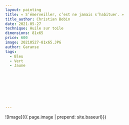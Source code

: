 ```yaml
---
layout: painting
title: « S’émerveiller, c’est ne jamais s’habituer. »                     
title_author: Christian Bobin                                      
date: 2021-05-27
technique: Huile sur toile 
dimensions: 81x65
price: 600
image: 20210527-81x65.JPG
author: Garanse
tags:
  - Bleu
  - Vert
  - Jaune
  
  
  
  
  
  
  
  
---
```

![Image]({{ page.image | prepend: site.baseurl}})

